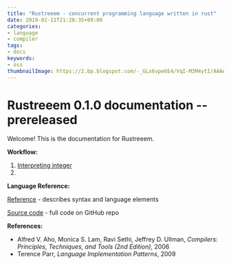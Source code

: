 ```yaml
---
title: "Rustreeem - concurrent programming language written in rust"
date: 2019-02-11T21:28:35+09:00
categories:
- language
- compiler
tags:
- docs
keywords:
- oss
thumbnailImage: https://2.bp.blogspot.com/-_GLx6vpe6E4/VqI-M3M4ytI/AAAAAAAA3Rw/0flOm4qDyPk/s800/touhyou_girl.png
---
```


# Rustreeem 0.1.0 documentation --prereleased

Welcome! This is the documentation for Rustreeem.

**Workflow:**

1. [Interpreting integer](https://khigasa.github.io/higs/post/rustreeem/interpreting-integer/)
1. 

**Language Reference:**

[Reference](https://khigasa.github.io/higs/post/rustreeem/reference/) - describes syntax and language elements

[Source code](https://github.com/kHigasa/rustreeem) - full code on GitHub repo

**References:**

- Alfred V. Aho, Monica S. Lam, Ravi Sethi, Jeffrey D. Ullman, *Compilers: Principles, Techniques, and Tools (2nd Edition)*, 2006 
- Terence Parr, *Language Implementation Patterns*, 2009

